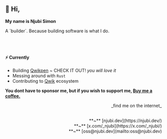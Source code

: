 ## 👋 Hi,

**My name is Njubi Simon**

<p>     A `builder`. Because building software is what I do.</p>

<br>
<br>

#### ⚡ Currently

- Building [Qwikpen](https://qwikpen.com) ~ CHECK IT OUT! _you will love it_
- Messing around with `Rust`
- Contributing to [Qwik](https://qwik.dev) ecosystem

**You dont have to sponsor me, but if you wish to support me, [Buy me a coffee.](https://buymeacoffee.com/simonnjubi)**

<p align="right">
    _find me on the internet_
</p>
<br>

<div align="right">
**~** [njubi.dev](https://njubi.dev/)
</div>
<div align="right">
**~** [x.com/_njubi](https://x.com/_njubi/)
</div>
<div align="right">
**~** [oss@njubi.dev](mailto:oss@njubi.dev)
</div>
